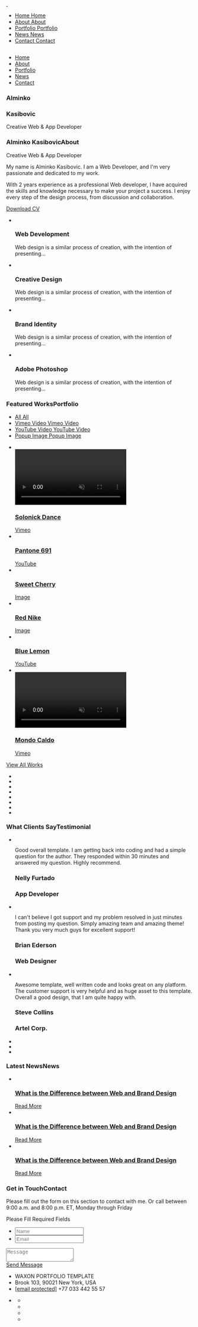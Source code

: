 <head>
<meta http-equiv="Content-Type" content="text/html; charset=utf-8" />
<meta name="vimeo" content="Name of your web site">
<meta name="author" content="Marketify">
<meta name="viewport" content="width=device-width, initial-scale=1, maximum-scale=1">
<title>Alminko | Home</title>

<link rel="icon" href="img/A.png">
<link href="https://fonts.googleapis.com/css2?family=Mulish:ital,wght@0,200;0,300;0,400;0,500;0,600;0,700;0,800;0,900;1,200;1,300;1,400;1,500;1,600;1,700;1,800;1,900&family=Poppins:ital,wght@0,300;0,400;0,500;0,600;0,700;0,800;0,900;1,300;1,400;1,500;1,600;1,700;1,800;1,900&display=swap" rel="stylesheet">
<link href="https://fonts.googleapis.com/css2?family=Montserrat:ital,wght@0,300;0,500;0,600;0,700;0,800;0,900;1,300;1,400;1,500;1,600;1,700;1,800&display=swap" rel="stylesheet">
<link rel="stylesheet" type="text/css" href="css/plugins.css" />
<link rel="stylesheet" type="text/css" href="css/mycolors.css" />
<link rel="stylesheet" type="text/css" href="css/darkMode.css" />
<link rel="stylesheet" type="text/css" href="css/mycss.css" />
<!--[if lt IE 9]> <script type="text/javascript" src="js/modernizr.custom.js"></script> <![endif]-->

</head>
<body> 

<div class="waxon_tm_preloader">
</div>
</div>


<div class="waxon_tm_all_wrap" data-magic-cursor="" data-color="">

<div class="waxon_tm_topbar">
<div class="container">
<div class="topbar_inner">
<div class="logo">
<a href="#">
<img class="light" src="img/logo/logo.png" alt="" />
<img class="dark" src="img/logo/dark.png" alt="" />
</a>
</div>
<div class="menu">
<div class="links">
<ul class="anchor_nav">
<li class="current">
<a href="#home">
<span class="first">Home</span>
<span class="second">Home</span>
</a>
</li>
<li>
<a href="#about">
<span class="first">About</span>
<span class="second">About</span>
</a>
</li>
<li>
<a href="#portfolio">
<span class="first">Portfolio</span>
<span class="second">Portfolio</span>
</a>
</li>
<li>
<a href="#news">
<span class="first">News</span>
<span class="second">News</span>
</a>
</li>
<li>
<a href="#contact">
<span class="first">Contact</span>
<span class="second">Contact</span>
</a>
</li>
</ul>
</div>
</div>
</div>
</div>
</div>


<div class="waxon_tm_mobile_menu">
<div class="topbar_inner">
<div class="container bigger">
<div class="topbar_in">
<div class="logo">
<a href="#"><img src="img/logo/dark.png" alt="" /></a>
</div>
<div class="my_trigger">
<div class="hamburger hamburger--collapse-r">
<div class="hamburger-box">
<div class="hamburger-inner"></div>
</div>
</div>
</div>
</div>
</div>
</div>
<div class="dropdown">
<div class="container">
<div class="dropdown_inner">
<ul class="anchor_nav">
<li><a href="#home">Home</a></li>
<li><a href="#about">About</a></li>
<li><a href="#portfolio">Portfolio</a></li>
<li><a href="#news">News</a></li>
<li><a href="#contact">Contact</a></li>
</ul>
</div>
</div>
</div>
</div>


<div class="waxon_tm_hero" id="home">
<div class="background">
<div class="leftpart">
</div>
<div class="rightpart">
<div class="inner">
<div class="image" data-img-url="img/slider/2.jpg"></div>
<div class="myOverlay"></div>
</div>
</div>
</div>
<div class="content">
<div class="container">
<div class="content_inner">
<div class="name">
<h3 class="stroke">Alminko</h3>
<h3>Kasibovic</h3>
<span>Creative Web &amp; App Developer</span>
</div>
</div>
<div class="waxon_tm_down" data-skin="dark" data-position="">  
<div class="line_wrapper">
<div class="line"></div>
</div>
</div>
</div>
</div>
</div>


<div class="waxon_tm_about" id="about">
<div class="container">
<div class="about_inner">
<div class="left">
<img class="thumbnail" src="img/about/2.jpg" alt="" /> 
</div>
<div class="right">
<div class="name">
<h3>Alminko Kasibovic<span class="bg">About</span></h3>
<span>Creative Web &amp; App Developer</span>
</div>
<div class="text">
<p>My name is Alminko Kasibovic. I am a Web Developer, and I'm very passionate and dedicated to my work.</p>
<p>With 2 years experience as a professional Web developer, I have acquired the skills and knowledge necessary to make your project a success. I enjoy every step of the design process, from discussion and collaboration.</p>
</div>
 <div class="waxon_tm_button" data-position="left"> 
<a href="img/resume/resume.jpg" download>
<span>Download CV</span>
</a>
</div>
</div>
</div>
</div>
</div>


<div class="waxon_tm_service">
<div class="container">
<div class="service_inner">
<ul class="owl-carousel">
<li class="item">
<div class="list_inner">
<img class="svg" src="img/svg/code.svg" alt="" />
<div class="details">
<h3>Web Development</h3>
<p>Web design is a similar process of creation, with the intention of presenting...</p>
</div>
</div>
</li>
<li class="item">
<div class="list_inner">
<img class="svg" src="img/svg/creativity.svg" alt="" />
<div class="details">
<h3>Creative Design</h3>
<p>Web design is a similar process of creation, with the intention of presenting...</p>
</div>
</div>
</li>
<li class="item">
<div class="list_inner">
<img class="svg" src="img/svg/telegram.svg" alt="" />
<div class="details">
<h3>Brand Identity</h3>
<p>Web design is a similar process of creation, with the intention of presenting...</p>
</div>
</div>
</li>
<li class="item">
<div class="list_inner">
<img class="svg" src="img/svg/photoshop.svg" alt="" />
<div class="details">
<h3>Adobe Photoshop</h3>
<p>Web design is a similar process of creation, with the intention of presenting...</p>
</div>
</div>
</li>
</ul>
</div>
</div>
</div>


<div class="waxon_tm_portoflio" id="portfolio">
<div class="container">
<div class="waxon_tm_main_title">
<div class="title">
<h3>Featured Works<span class="bg">Portfolio</span></h3>
</div>
<div class="portfolio_filter">
<ul>
<li>
<a href="#" class="current" data-filter="*">
<span class="first">All</span>
<span class="second">All</span>
</a>
</li>
<li>
<a href="#" data-filter=".vimeo">
<span class="first">Vimeo Video</span>
 <span class="second">Vimeo Video</span>
</a>
</li>
<li>
<a href="#" data-filter=".youtubevideo">
<span class="first">YouTube Video</span>
<span class="second">YouTube Video</span>
</a>
</li>
<li>
<a href="#" data-filter=".popupimage">
<span class="first">Popup Image</span>
<span class="second">Popup Image</span>
</a>
</li>
</ul>
<div class="wrapper">
<a href="#"><span class="trigger"></span></a>
</div>
</div>
</div>
<div class="portfolio_inner">
<ul class="gallery_zoom">
<li class="vimeo">
<div class="list_inner">
<div class="image">
<img src="img/portfolio/1-1.jpg" alt="" />
<div class="video-wrapper">
<video loop muted autoplay>
<source src="https://player.vimeo.com/external/390322013.sd.mp4?s=15c5b725ee36b37364ff25c1a709ad4855bc3213&profile_id=165&oauth2_token_id=57447761" type="video/mp4">
</video>
</div>
<a class="full_link" href="portfolio-single.html"></a>
</div>
<div class="title">
<h3><a href="#">Solonick Dance</a></h3>
<span><a href="#">Vimeo</a></span>
</div>
</div>
</li>
<li class="youtubevideo">
<div class="list_inner">
<div class="image">
<img src="img/portfolio/1-1.jpg" alt="" />
<div class="main" data-img-url="img/portfolio/7.jpg"></div>
<div class="overlay">
<img class="myimage" src="img/youtube.png" alt="" />
</div>
<a class="full_link popup-youtube" href="https://www.youtube.com/watch?v=5laTTnrf9Tc&ab_channel=JonnySuttonFoto"></a>
</div>
<div class="title">
<h3><a href="#">Pantone 691</a></h3>
<span><a href="#">YouTube</a></span>
</div>
</div>
</li>
<li class="popupimage">
<div class="list_inner">
<div class="image">
<img src="img/portfolio/1-1.jpg" alt="" />
<div class="main" data-img-url="img/portfolio/4.jpg"></div>
<a class="full_link zoom" href="img/portfolio/4.jpg"></a>
</div>
<div class="title">
<h3><a href="#">Sweet Cherry</a></h3>
<span><a href="#">Image</a></span>
</div>
</div>
</li>
<li class="popupimage">
<div class="list_inner">
<div class="image">
<img src="img/portfolio/1-1.jpg" alt="" />
<div class="main" data-img-url="img/portfolio/5.jpg"></div>
<a class="full_link zoom" href="img/portfolio/5.jpg"></a>
</div>
<div class="title">
<h3><a href="#">Red Nike</a></h3>
<span><a href="#">Image</a></span>
</div>
</div>
</li>
<li class="youtubevideo">
<div class="list_inner">
<div class="image">
<img src="img/portfolio/1-1.jpg" alt="" />
<div class="main" data-img-url="img/portfolio/8.jpg"></div>
<div class="overlay">
<img class="myimage" src="img/youtube.png" alt="" />
</div>
<a class="full_link popup-youtube" href="https://www.youtube.com/watch?v=5laTTnrf9Tc&ab_channel=JonnySuttonFoto"></a>
</div>
<div class="title">
<h3><a href="#">Blue Lemon</a></h3>
<span><a href="#">YouTube</a></span>
</div>
</div>
</li>
<li class="vimeo">
<div class="list_inner">
<div class="image">
<img src="img/portfolio/1-1.jpg" alt="" />
<div class="video-wrapper">
<video loop muted autoplay>
<source src="https://player.vimeo.com/video/309443658.sd.mp4?s=db3498515d124d308840893802ee139df82aba3a&amp;profile_id=165&amp;oauth2_token_id=57447761" type="video/mp4">
</video>
</div>
<a class="full_link" href="portfolio-single.html"></a>
</div>
<div class="title">
<h3><a href="#">Mondo Caldo</a></h3>
<span><a href="#">Vimeo</a></span>
</div>
</div>
</li>
</ul>
</div>
</div>
<div class="waxon_tm_button" data-position="center">
<a href="portfolio.html">
<span>View All Works</span>
</a>
</div>
</div>


<div class="waxon_tm_partners">
<div class="container">
<div class="partners_inner">
<ul>
<li>
<div class="list_inner">
<img class="wow fadeInDown" data-wow-duration="0.8s" src="img/partners/1.png" alt="" />
<a class="full_link" a href="#"></a>
</div>
</li>
<li>
<div class="list_inner">
<img class="wow fadeInDown" data-wow-duration="0.8s" data-wow-delay="0.2s" src="img/partners/2.png" alt="" />
<a class="full_link" a href="#"></a>
</div>
</li>
<li>
<div class="list_inner">
<img class="wow fadeInDown" data-wow-duration="0.8s" data-wow-delay="0.4s" src="img/partners/3.png" alt="" />
<a class="full_link" a href="#"></a>
</div>
</li>
<li>
<div class="list_inner">
<img class="wow fadeInDown" data-wow-duration="0.8s" data-wow-delay="0.6s" src="img/partners/4.png" alt="" />
<a class="full_link" a href="#"></a>
</div>
</li>
<li>
<div class="list_inner">
<img class="wow fadeInDown" data-wow-duration="0.8s" src="img/partners/5.png" alt="" />
<a class="full_link" a href="#"></a>
</div>
</li>
<li>
<div class="list_inner">
<img class="wow fadeInDown" data-wow-duration="0.8s" data-wow-delay="0.2s" src="img/partners/1.png" alt="" />
<a class="full_link" a href="#"></a>
</div>
</li>
<li>
<div class="list_inner">
<img class="wow fadeInDown" data-wow-duration="0.8s" data-wow-delay="0.4s" src="img/partners/2.png" alt="" />
<a class="full_link" a href="#"></a>
</div>
</li>
<li>
<div class="list_inner">
<img class="wow fadeInDown" data-wow-duration="0.8s" data-wow-delay="0.6s" src="img/partners/3.png" alt="" />
<a class="full_link" a href="#"></a>
</div>
</li>
</ul>
</div>
</div>
</div>


<div class="waxon_tm_testimonials">
<div class="container">
<div class="waxon_tm_main_title">
<div class="title">
<h3>What Clients Say<span class="bg">Testimonial</span></h3>
</div>
</div>
<div class="testi_inner">
<div class="left">
<div class="quote_list">
<ul>
<li class="active">
<img class="svg" src="img/svg/quote-1.svg" alt="" />
<p class="text">Good overall template. I am getting back into coding and had a simple question for the author. They responded within 30 minutes and answered my question. Highly recommend.</p>
<div class="details">
<div class="image">
<div class="main" data-img-url="img/about/1.jpg"></div>
</div>
<div class="short">
<h3 class="author"><span>Nelly Furtado</span></h3>
<h3 class="job"><span>App Developer</span></h3>
</div>
</div>
</li>
<li>
<img class="svg" src="img/svg/quote-1.svg" alt="" />
<p class="text">I can't believe I got support and my problem resolved in just minutes from posting my question. Simply amazing team and amazing theme! Thank you very much guys for excellent support! </p>
<div class="details">
<div class="image">
<div class="main" data-img-url="img/about/2.jpg"></div>
</div>
<div class="short">
<h3 class="author"><span>Brian Ederson</span></h3>
<h3 class="job"><span>Web Designer</span></h3>
</div>
</div>
</li>
<li>
<img class="svg" src="img/svg/quote-1.svg" alt="" />
<p class="text">Awesome template, well written code and looks great on any platform. The customer support is very helpful and as huge asset to this template. Overall a good design, that I am quite happy with.</p>
<div class="details">
<div class="image">
<div class="main" data-img-url="img/about/3.jpg"></div>
</div>
<div class="short">
<h3 class="author"><span>Steve Collins</span></h3>
<h3 class="job"><span>Artel Corp.</span></h3>
</div>
</div>
</li>
</ul>
</div>
</div>
<div class="right">
<div class="image_list">
<ul class="masonry">
<li class="active masonry_item">
<div class="image">
<img src="img/portfolio/3-4.jpg" alt="" />
<div class="main" data-img-url="img/about/1.jpg"></div>
</div>
</li>
<li class="masonry_item">
<div class="image">
<img src="img/portfolio/4-3.jpg" alt="" />
<div class="main" data-img-url="img/about/2.jpg"></div>
</div>
</li>
<li class="masonry_item">
<div class="image">
<img src="img/portfolio/1-1.jpg" alt="" />
<div class="main" data-img-url="img/about/3.jpg"></div>
</div>
</li>
</ul>
</div>
</div>
</div>
</div>
</div>


<div class="waxon_tm_news" id="news">
<div class="container">
<div class="waxon_tm_main_title">
<div class="title">
<h3>Latest News<span class="bg">News</span></h3>
</div>
</div>
<div class="news_inner">
<ul>
<li class="wow fadeInDown" data-wow-duration="0.8s">
<div class="list_inner">
<div class="image">
<img src="img/portfolio/4-3.jpg" alt="" />
<div class="main" data-img-url="img/news/1.jpg"></div>
<a class="full_link" a href="news-single.html"></a>
</div>
<div class="details">
<h3 class="title"><a href="news-single.html">What is the Difference between Web and Brand Design</a></h3>
<div class="waxon_tm_read_more">
<a href="news-single.html">Read More</a>
</div>
</div>
</div>
</li>
<li class="wow fadeInDown" data-wow-duration="0.8s" data-wow-delay="0.2s">
<div class="list_inner">
<div class="image">
<img src="img/portfolio/4-3.jpg" alt="" />
<div class="main" data-img-url="img/news/2.jpg"></div>
<a class="full_link" a href="news-single.html"></a>
</div>
<div class="details">
<h3 class="title"><a href="news-single.html">What is the Difference between Web and Brand Design</a></h3>
<div class="waxon_tm_read_more">
<a href="news-single.html">Read More</a>
</div>
</div>
</div>
</li>
<li class="wow fadeInDown" data-wow-duration="0.8s" data-wow-delay="0.4s">
<div class="list_inner">
<div class="image">
<img src="img/portfolio/4-3.jpg" alt="" />
<div class="main" data-img-url="img/news/3.jpg"></div>
<a class="full_link" a href="news-single.html"></a>
</div>
<div class="details">
<h3 class="title"><a href="news-single.html">What is the Difference between Web and Brand Design</a></h3>
<div class="waxon_tm_read_more">
<a href="news-single.html">Read More</a>
</div>
</div>
</div>
</li>
</ul>
</div>
</div>
</div>


<div class="waxon_tm_contact" id="contact">
<div class="bg_image"></div>
<div class="container">
<div class="contact_inner">
<div class="waxon_tm_main_title">
<div class="title">
<h3>Get in Touch<span class="bg">Contact</span></h3>
</div>
</div>
<div class="desc">
<p>Please fill out the form on this section to contact with me. Or call between 9:00 a.m. and 8:00 p.m. ET, Monday through Friday</p>
</div>
<div class="wrapper">
<div class="left wow fadeInLeft" data-wow-duration="0.8s">
<div class="fields">
<form action="/" method="post" class="contact_form" id="contact_form">
<div class="returnmessage" data-success="Your message has been received, We will contact you soon."></div>
<div class="empty_notice"><span>Please Fill Required Fields</span></div>
<div class="first">
<ul>
<li>
<input id="name" type="text" placeholder="Name">
</li>
<li>
<input id="email" type="text" placeholder="Email">
</li>
</ul>
</div>
<div class="last">
<textarea id="message" placeholder="Message"></textarea>
</div>
<div class="waxon_tm_button" data-position="left">
<a id="send_message" href="#">
<span>Send Message</span>
</a>
</div>

</form>
</div>
</div>
<div class="right wow fadeInRight" data-wow-duration="0.8s">
<div class="map_wrap">
<div class="map" id="ieatmaps"></div>
</div>
</div>
</div>
</div>
</div>
</div>


<div class="waxon_tm_copyright">
<div class="container">
<div class="copyright_inner">
<ul>
<li class="wow fadeInDown" data-wow-duration="0.8s">
<span>WAXON</span>
<span>PORTFOLIO TEMPLATE</span>
</li>
<li class="wow fadeInDown" data-wow-duration="0.8s" data-wow-delay="0.2s">
<span>Brook 103,</span>
<span>90021 New York, USA</span>
</li>
<li class="wow fadeInDown" data-wow-duration="0.8s" data-wow-delay="0.4s">
<span><a href="#"><span class="__cf_email__" data-cfemail="a3cbcae3d4c2dbcccd8dc0ccce">[email&#160;protected]</span></a></span>
<span>+77 033 442 55 57</span>
</li>
<li class="wow fadeInDown" data-wow-duration="0.8s" data-wow-delay="0.6s">
<div class="social">
<ul>
<li>
<a href="#">
<span class="first"><i class="xcon-facebook"></i></span>
<span class="second"><i class="xcon-facebook"></i></span>
</a>
</li>
<li>
<a href="#">
<span class="first"><i class="xcon-twitter"></i></span>
<span class="second"><i class="xcon-twitter"></i></span>
</a>
</li>
<li>
<a href="#">
<span class="first"><i class="xcon-linkedin"></i></span>
<span class="second"><i class="xcon-linkedin"></i></span>
</a>
</li><li>
<a href="#">
<span class="first"><i class="xcon-behance"></i></span>
<span class="second"><i class="xcon-behance"></i></span>
</a>
</li>
</ul>
</div>
</li>
</ul>
</div>
</div>
</div>


<div class="mouse-cursor cursor-outer"></div>
<div class="mouse-cursor cursor-inner"></div>

</div>


<script data-cfasync="false" src="js/email-decode.min.js"></script><script src="js/jquery.js"></script>
<!--[if lt IE 10]> <script type="text/javascript" src="js/ie8.js"></script> <![endif]-->
<script src="js/plugins.js"></script>
<script async defer src="https://maps.googleapis.com/maps/api/js?key=AIzaSyA5bpEs3xlB8vhxNFErwoo3MXR64uavf6Y&callback=initMap">
        </script>
<script src="js/customcode.js"></script>

</body>
</html>